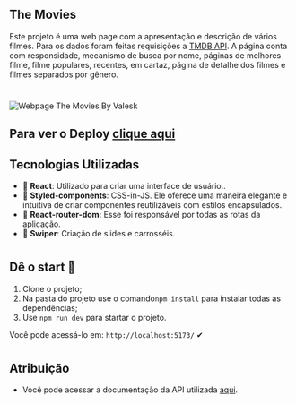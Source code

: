 ## The Movies
Este projeto é uma web page com a apresentação e descrição de vários filmes. Para os dados foram feitas requisições a [TMDB API](https://www.themoviedb.org/?language=pt-BR). A página conta com responsidade, mecanismo de busca por nome, páginas de melhores filme, filme populares, recentes, em cartaz, página de detalhe dos filmes e filmes separados por gênero.
#
![Webpage The Movies By Valesk](/public/themovie.png)
## Para ver o Deploy [clique aqui](https://themoviesvls.vercel.app/)

## Tecnologias Utilizadas
- 🚀 **React**: Utilizado para criar uma interface de usuário..
- 💄 **Styled-components**:  CSS-in-JS. Ele oferece uma maneira elegante e intuitiva de criar componentes reutilizáveis com estilos encapsulados.
- 🚦 **React-router-dom**: Esse foi responsável por todas as rotas da aplicação.
- 💭 **Swiper**: Criação de slides e carrosséis.

#
## Dê o start 🚀
1. Clone o projeto;
2. Na pasta do projeto use o comando`npm install` para instalar todas as dependências;
3. Use `npm run dev` para startar o projeto.

Você pode acessá-lo em: `http://localhost:5173/` ✔
#
## Atribuição
- Você pode acessar a documentação da API utilizada [aqui](https://developer.themoviedb.org/reference/intro/getting-started). 